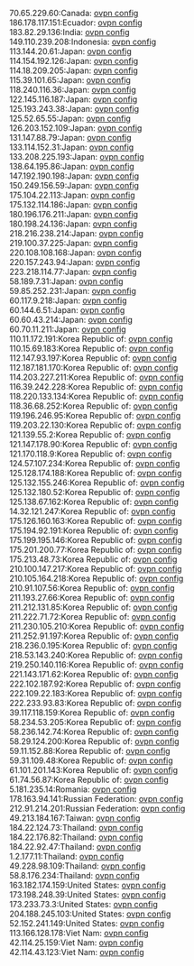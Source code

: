 70.65.229.60:Canada: [ovpn config](vpn/70_65_229_60.ovpn)  
186.178.117.151:Ecuador: [ovpn config](vpn/186_178_117_151.ovpn)  
183.82.29.136:India: [ovpn config](vpn/183_82_29_136.ovpn)  
149.110.239.208:Indonesia: [ovpn config](vpn/149_110_239_208.ovpn)  
113.144.20.61:Japan: [ovpn config](vpn/113_144_20_61.ovpn)  
114.154.192.126:Japan: [ovpn config](vpn/114_154_192_126.ovpn)  
114.18.209.205:Japan: [ovpn config](vpn/114_18_209_205.ovpn)  
115.39.101.65:Japan: [ovpn config](vpn/115_39_101_65.ovpn)  
118.240.116.36:Japan: [ovpn config](vpn/118_240_116_36.ovpn)  
122.145.116.187:Japan: [ovpn config](vpn/122_145_116_187.ovpn)  
125.193.243.38:Japan: [ovpn config](vpn/125_193_243_38.ovpn)  
125.52.65.55:Japan: [ovpn config](vpn/125_52_65_55.ovpn)  
126.203.152.109:Japan: [ovpn config](vpn/126_203_152_109.ovpn)  
131.147.88.79:Japan: [ovpn config](vpn/131_147_88_79.ovpn)  
133.114.152.31:Japan: [ovpn config](vpn/133_114_152_31.ovpn)  
133.208.225.193:Japan: [ovpn config](vpn/133_208_225_193.ovpn)  
138.64.195.86:Japan: [ovpn config](vpn/138_64_195_86.ovpn)  
147.192.190.198:Japan: [ovpn config](vpn/147_192_190_198.ovpn)  
150.249.156.59:Japan: [ovpn config](vpn/150_249_156_59.ovpn)  
175.104.22.113:Japan: [ovpn config](vpn/175_104_22_113.ovpn)  
175.132.114.186:Japan: [ovpn config](vpn/175_132_114_186.ovpn)  
180.196.176.211:Japan: [ovpn config](vpn/180_196_176_211.ovpn)  
180.198.24.136:Japan: [ovpn config](vpn/180_198_24_136.ovpn)  
218.216.238.214:Japan: [ovpn config](vpn/218_216_238_214.ovpn)  
219.100.37.225:Japan: [ovpn config](vpn/219_100_37_225.ovpn)  
220.108.108.168:Japan: [ovpn config](vpn/220_108_108_168.ovpn)  
220.157.243.94:Japan: [ovpn config](vpn/220_157_243_94.ovpn)  
223.218.114.77:Japan: [ovpn config](vpn/223_218_114_77.ovpn)  
58.189.7.31:Japan: [ovpn config](vpn/58_189_7_31.ovpn)  
59.85.252.231:Japan: [ovpn config](vpn/59_85_252_231.ovpn)  
60.117.9.218:Japan: [ovpn config](vpn/60_117_9_218.ovpn)  
60.144.6.51:Japan: [ovpn config](vpn/60_144_6_51.ovpn)  
60.60.43.214:Japan: [ovpn config](vpn/60_60_43_214.ovpn)  
60.70.11.211:Japan: [ovpn config](vpn/60_70_11_211.ovpn)  
110.11.172.191:Korea Republic of: [ovpn config](vpn/110_11_172_191.ovpn)  
110.15.69.183:Korea Republic of: [ovpn config](vpn/110_15_69_183.ovpn)  
112.147.93.197:Korea Republic of: [ovpn config](vpn/112_147_93_197.ovpn)  
112.187.181.170:Korea Republic of: [ovpn config](vpn/112_187_181_170.ovpn)  
114.203.227.211:Korea Republic of: [ovpn config](vpn/114_203_227_211.ovpn)  
116.39.242.228:Korea Republic of: [ovpn config](vpn/116_39_242_228.ovpn)  
118.220.133.134:Korea Republic of: [ovpn config](vpn/118_220_133_134.ovpn)  
118.36.68.252:Korea Republic of: [ovpn config](vpn/118_36_68_252.ovpn)  
119.196.246.95:Korea Republic of: [ovpn config](vpn/119_196_246_95.ovpn)  
119.203.22.130:Korea Republic of: [ovpn config](vpn/119_203_22_130.ovpn)  
121.139.55.2:Korea Republic of: [ovpn config](vpn/121_139_55_2.ovpn)  
121.147.178.90:Korea Republic of: [ovpn config](vpn/121_147_178_90.ovpn)  
121.170.118.9:Korea Republic of: [ovpn config](vpn/121_170_118_9.ovpn)  
124.57.107.234:Korea Republic of: [ovpn config](vpn/124_57_107_234.ovpn)  
125.128.174.188:Korea Republic of: [ovpn config](vpn/125_128_174_188.ovpn)  
125.132.155.246:Korea Republic of: [ovpn config](vpn/125_132_155_246.ovpn)  
125.132.180.52:Korea Republic of: [ovpn config](vpn/125_132_180_52.ovpn)  
125.138.67.162:Korea Republic of: [ovpn config](vpn/125_138_67_162.ovpn)  
14.32.121.247:Korea Republic of: [ovpn config](vpn/14_32_121_247.ovpn)  
175.126.160.163:Korea Republic of: [ovpn config](vpn/175_126_160_163.ovpn)  
175.194.92.191:Korea Republic of: [ovpn config](vpn/175_194_92_191.ovpn)  
175.199.195.146:Korea Republic of: [ovpn config](vpn/175_199_195_146.ovpn)  
175.201.200.77:Korea Republic of: [ovpn config](vpn/175_201_200_77.ovpn)  
175.213.48.73:Korea Republic of: [ovpn config](vpn/175_213_48_73.ovpn)  
210.100.147.217:Korea Republic of: [ovpn config](vpn/210_100_147_217.ovpn)  
210.105.164.218:Korea Republic of: [ovpn config](vpn/210_105_164_218.ovpn)  
210.91.107.56:Korea Republic of: [ovpn config](vpn/210_91_107_56.ovpn)  
211.193.27.66:Korea Republic of: [ovpn config](vpn/211_193_27_66.ovpn)  
211.212.131.85:Korea Republic of: [ovpn config](vpn/211_212_131_85.ovpn)  
211.222.71.72:Korea Republic of: [ovpn config](vpn/211_222_71_72.ovpn)  
211.230.105.210:Korea Republic of: [ovpn config](vpn/211_230_105_210.ovpn)  
211.252.91.197:Korea Republic of: [ovpn config](vpn/211_252_91_197.ovpn)  
218.236.0.195:Korea Republic of: [ovpn config](vpn/218_236_0_195.ovpn)  
218.53.143.240:Korea Republic of: [ovpn config](vpn/218_53_143_240.ovpn)  
219.250.140.116:Korea Republic of: [ovpn config](vpn/219_250_140_116.ovpn)  
221.143.171.62:Korea Republic of: [ovpn config](vpn/221_143_171_62.ovpn)  
222.102.187.92:Korea Republic of: [ovpn config](vpn/222_102_187_92.ovpn)  
222.109.22.183:Korea Republic of: [ovpn config](vpn/222_109_22_183.ovpn)  
222.233.93.83:Korea Republic of: [ovpn config](vpn/222_233_93_83.ovpn)  
39.117.118.159:Korea Republic of: [ovpn config](vpn/39_117_118_159.ovpn)  
58.234.53.205:Korea Republic of: [ovpn config](vpn/58_234_53_205.ovpn)  
58.236.142.74:Korea Republic of: [ovpn config](vpn/58_236_142_74.ovpn)  
58.29.124.200:Korea Republic of: [ovpn config](vpn/58_29_124_200.ovpn)  
59.11.152.88:Korea Republic of: [ovpn config](vpn/59_11_152_88.ovpn)  
59.31.109.48:Korea Republic of: [ovpn config](vpn/59_31_109_48.ovpn)  
61.101.201.143:Korea Republic of: [ovpn config](vpn/61_101_201_143.ovpn)  
61.74.56.87:Korea Republic of: [ovpn config](vpn/61_74_56_87.ovpn)  
5.181.235.14:Romania: [ovpn config](vpn/5_181_235_14.ovpn)  
178.163.94.141:Russian Federation: [ovpn config](vpn/178_163_94_141.ovpn)  
212.91.214.201:Russian Federation: [ovpn config](vpn/212_91_214_201.ovpn)  
49.213.184.167:Taiwan: [ovpn config](vpn/49_213_184_167.ovpn)  
184.22.124.73:Thailand: [ovpn config](vpn/184_22_124_73.ovpn)  
184.22.176.82:Thailand: [ovpn config](vpn/184_22_176_82.ovpn)  
184.22.92.47:Thailand: [ovpn config](vpn/184_22_92_47.ovpn)  
1.2.177.11:Thailand: [ovpn config](vpn/1_2_177_11.ovpn)  
49.228.98.109:Thailand: [ovpn config](vpn/49_228_98_109.ovpn)  
58.8.176.234:Thailand: [ovpn config](vpn/58_8_176_234.ovpn)  
163.182.174.159:United States: [ovpn config](vpn/163_182_174_159.ovpn)  
173.198.248.39:United States: [ovpn config](vpn/173_198_248_39.ovpn)  
173.233.73.3:United States: [ovpn config](vpn/173_233_73_3.ovpn)  
204.188.245.103:United States: [ovpn config](vpn/204_188_245_103.ovpn)  
52.152.241.149:United States: [ovpn config](vpn/52_152_241_149.ovpn)  
113.166.128.178:Viet Nam: [ovpn config](vpn/113_166_128_178.ovpn)  
42.114.25.159:Viet Nam: [ovpn config](vpn/42_114_25_159.ovpn)  
42.114.43.123:Viet Nam: [ovpn config](vpn/42_114_43_123.ovpn)  
